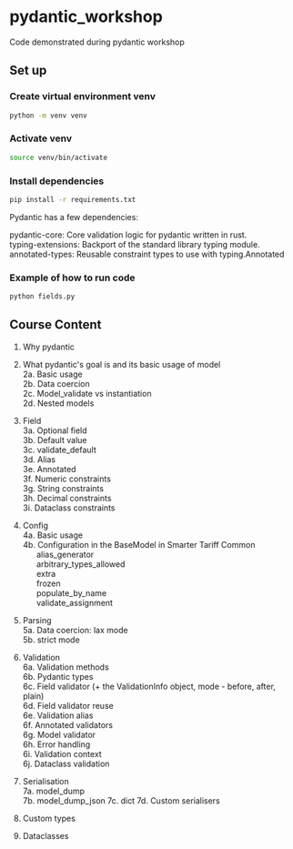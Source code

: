# pydantic_workshop

Code demonstrated during pydantic workshop

## Set up

### Create virtual environment venv

```bash
python -m venv venv
```

### Activate venv

```bash
source venv/bin/activate
```

### Install dependencies

```bash
pip install -r requirements.txt
```

Pydantic has a few dependencies:

pydantic-core: Core validation logic for pydantic written in rust.  
typing-extensions: Backport of the standard library typing module.  
annotated-types: Reusable constraint types to use with typing.Annotated

### Example of how to run code

```bash
python fields.py
```

## Course Content

1. Why pydantic

2. What pydantic's goal is and its basic usage of model  
   2a. Basic usage  
   2b. Data coercion  
   2c. Model_validate vs instantiation  
   2d. Nested models

3. Field  
   3a. Optional field  
   3b. Default value  
   3c. validate_default  
   3d. Alias  
   3e. Annotated  
   3f. Numeric constraints  
   3g. String constraints  
   3h. Decimal constraints  
   3i. Dataclass constraints

4. Config  
   4a. Basic usage  
   4b. Configuration in the BaseModel in Smarter Tariff Common  
    &nbsp;&nbsp;&nbsp;&nbsp;&nbsp;&nbsp;alias_generator  
    &nbsp;&nbsp;&nbsp;&nbsp;&nbsp;&nbsp;arbitrary_types_allowed  
    &nbsp;&nbsp;&nbsp;&nbsp;&nbsp;&nbsp;extra  
    &nbsp;&nbsp;&nbsp;&nbsp;&nbsp;&nbsp;frozen  
    &nbsp;&nbsp;&nbsp;&nbsp;&nbsp;&nbsp;populate_by_name  
    &nbsp;&nbsp;&nbsp;&nbsp;&nbsp;&nbsp;validate_assignment

5. Parsing  
   5a. Data coercion: lax mode  
   5b. strict mode

6. Validation  
   6a. Validation methods  
   6b. Pydantic types  
   6c. Field validator (+ the ValidationInfo object, mode - before, after, plain)  
   6d. Field validator reuse  
   6e. Validation alias  
   6f. Annotated validators  
   6g. Model validator  
   6h. Error handling  
   6i. Validation context  
   6j. Dataclass validation

7. Serialisation  
   7a. model_dump  
   7b. model_dump_json
   7c. dict
   7d. Custom serialisers
8. Custom types
9. Dataclasses
